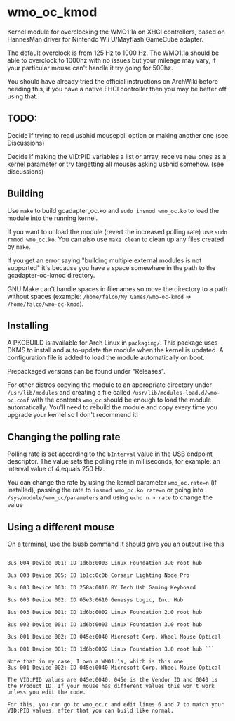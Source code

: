 # wmo_oc_kmod

Kernel module for overclocking the WMO1.1a on XHCI controllers, based on HannesMan driver for Nintendo Wii U/Mayflash GameCube adapter.

The default overclock is from 125 Hz to 1000 Hz. The WMO1.1a should be able to overclock to 1000hz with no issues but your mileage may vary, if your particular mouse can't handle it try going for 500hz.

You should have already tried the official instructions on ArchWiki before needing this, if you have a native EHCI controller then you may be better off using that.

## TODO: 

Decide if trying to read usbhid mousepoll option or making another one (see Discussions)

Decide if making the VID:PID variables a list or array, receive new ones as a kernel parameter or try targetting all mouses asking usbhid somehow. (see discussions)

## Building

Use `make` to build gcadapter_oc.ko and `sudo insmod wmo_oc.ko` to load the module into the running kernel.


If you want to unload the module (revert the increased polling rate) use `sudo rmmod wmo_oc.ko`. You can also use `make clean` to clean up any files created by `make`.

If you get an error saying "building multiple external modules is not supported" it's because you have a space somewhere in the path to the gcadapter-oc-kmod directory.

GNU Make can't handle spaces in filenames so move the directory to a path without spaces (example: `/home/falco/My Games/wmo-oc-kmod` -> `/home/falco/wmo-oc-kmod`).

## Installing

A PKGBUILD is available for Arch Linux in `packaging/`. This package uses DKMS to install and auto-update the module when the kernel is updated. A configuration file is added to load the module automatically on boot.

Prepackaged versions can be found under "Releases".

For other distros copying the module to an appropriate directory under `/usr/lib/modules` and creating a file called `/usr/lib/modules-load.d/wmo-oc.conf` with the contents `wmo_oc` should be enough to load the module automatically. You'll need to rebuild the module and copy every time you upgrade your kernel so I don't recommend it!

## Changing the polling rate

Polling rate is set according to the `bInterval` value in the USB endpoint descriptor. The value sets the polling rate in milliseconds, for example: an interval value of 4 equals 250 Hz.

You can change the rate by using the kernel parameter `wmo_oc.rate=n` (if installed), passing the rate to `insmod wmo_oc.ko rate=n` or going into `/sys/module/wmo_oc/parameters` and using `echo n > rate` to change the value

## Using a different mouse

On a terminal, use the lsusb command
It should give you an output like this 

``` Bus 004 Device 002: ID 05e3:0626 Genesys Logic, Inc. Hub

Bus 004 Device 001: ID 1d6b:0003 Linux Foundation 3.0 root hub

Bus 003 Device 005: ID 1b1c:0c0b Corsair Lighting Node Pro

Bus 003 Device 003: ID 258a:0016 BY Tech Usb Gaming Keyboard

Bus 003 Device 002: ID 05e3:0610 Genesys Logic, Inc. Hub

Bus 003 Device 001: ID 1d6b:0002 Linux Foundation 2.0 root hub

Bus 002 Device 001: ID 1d6b:0003 Linux Foundation 3.0 root hub

Bus 001 Device 002: ID 045e:0040 Microsoft Corp. Wheel Mouse Optical

Bus 001 Device 001: ID 1d6b:0002 Linux Foundation 3.0 root hub ```

Note that in my case, I own a WMO1.1a, which is this one
Bus 001 Device 002: ID 045e:0040 Microsoft Corp. Wheel Mouse Optical

The VID:PID values are 045e:0040. 045e is the Vendor ID and 0040 is the Product ID. If your mouse has different values this won't work unless you edit the code.

For this, you can go to wmo_oc.c and edit lines 6 and 7 to match your VID:PID values, after that you can build like normal.

